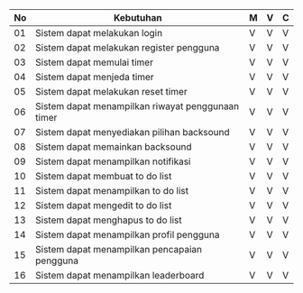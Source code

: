 | No | Kebutuhan |M | V | C |
|----|-----------|--|---|---|
|01| Sistem dapat melakukan login|V|V|V|
|02| Sistem dapat melakukan register pengguna|V|V|V|
|03| Sistem dapat memulai timer|V|V|V|
|04| Sistem dapat menjeda timer|V|V|V|
|05| Sistem dapat melakukan reset timer|V|V|V|
|06| Sistem dapat menampilkan riwayat penggunaan timer|V|V|V|
|07| Sistem dapat menyediakan pilihan backsound|V|V|V|
|08| Sistem dapat memainkan backsound|V|V|V|
|09| Sistem dapat menampilkan notifikasi|V|V|V|
|10| Sistem dapat membuat to do list|V|V|V|
|11| Sistem dapat menampilkan to do list|V|V|V|
|12| Sistem dapat mengedit to do list|V|V|V|
|13| Sistem dapat menghapus to do list|V|V|V|
|14| Sistem dapat menampilkan profil pengguna|V|V|V|
|15| Sistem dapat menampilkan pencapaian pengguna|V|V|V|
|16| Sistem dapat menampilkan leaderboard|V|V|V|